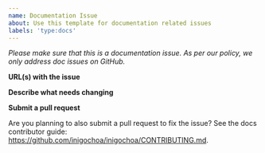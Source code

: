 ```yaml
---
name: Documentation Issue
about: Use this template for documentation related issues
labels: 'type:docs'
---
```


<em>Please make sure that this is a documentation issue. As per our policy, we
only address doc issues on GitHub.</em>

**URL(s) with the issue**

**Describe what needs changing**

**Submit a pull request**

Are you planning to also submit a pull request to fix the issue? See the docs
contributor guide: https://github.com/inigochoa/inigochoa/CONTRIBUTING.md.
